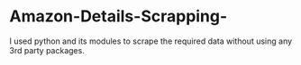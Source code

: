 # Amazon-Details-Scrapping-
I used python and its modules to scrape the required data without using any 3rd party packages.
